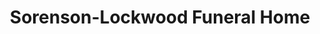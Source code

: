 ---
title: "Sorenson-Lockwood Funeral Home"
url: /grayling/sorenson-lockwood-funeral-home/
shop: Bestattungen
---